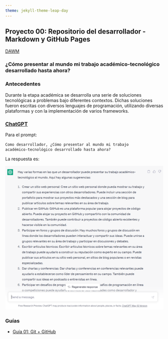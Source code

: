 ```yaml
---
theme: jekyll-theme-leap-day
---
```


## Proyecto 00: Repositorio del desarrollador - Markdown y GitHub Pages

[DAWM](/DAWM/)

### ¿Cómo presentar al mundo mi trabajo académico-tecnológico desarrollado hasta ahora?

### Antecedentes

Durante la etapa académica se desarrolla una serie de soluciones tecnológicas a problemas bajo diferentes contextos. Dichas soluciones fueron escritas con diversos lenguajes de programación, utilizando diversas plataformas y con la implementación de varios frameworks. 

### [**ChatGPT**](https://chat.openai.com/)

Para el prompt: 

```
Como desarrollador, ¿Cómo presentar al mundo mi trabajo 
académico-tecnológico desarrollado hasta ahora?
```
La respuesta es:

![chatgpt](archivos/proyecto01-pregunta.png)

### Guías

* [Guía 01: Git + GitHub](/DAWM/guias/2024/guia01)